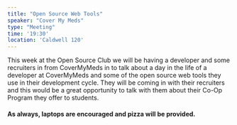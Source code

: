 ```yaml
---
title: "Open Source Web Tools"
speaker: "Cover My Meds"
type: "Meeting"
time: '19:30'
location: 'Caldwell 120'
---
```


This week at the Open Source Club we will be having a developer and some recruiters in from CoverMyMeds in to talk about a day in the life of a developer at CoverMyMeds and some of the open source web tools they use in their development cycle. They will be coming in with their recruiters and this would be a great opportunity to talk with them about their Co-Op Program they offer to students.

#### As always, laptops are encouraged and pizza will be provided.
